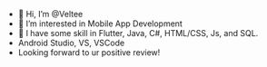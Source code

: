 - 👋 Hi, I’m @Veltee
- 👀 I’m interested in Mobile App Development
- 🌱 I have some skill in Flutter, Java, C#, HTML/CSS, Js, and SQL.
- Android Studio, VS, VSCode
- Looking forward to ur positive review!

<!---
Veltee/Veltee is a ✨ special ✨ repository because its `README.md` (this file) appears on your GitHub profile.
You can click the Preview link to take a look at your changes.
--->
